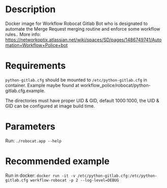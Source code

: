 # Description
Docker image for Workflow Robocat Gitlab Bot who is designated to automate the Merge Request merging routine and enforce some workflow rules.. 
More info: https://networkoptix.atlassian.net/wiki/spaces/SD/pages/1486749741/Automation+Workflow+Police+bot

# Requirements
`python-gitlab.cfg` should be mounted to `/etc/python-gitlab.cfg` in container.
Example maybe found at workflow_police/robocat/python-gitlab.cfg.example.

The directories must have proper UID & GID, default 1000:1000,
the UID & GID can be configured at image build time.

# Parameters
Run: `./robocat.app --help`

# Recommended example
Run in docker:
`docker run -it -v /etc/python-gitlab.cfg:/etc/python-gitlab.cfg workflow-robocat -p 2 --log-level=DEBUG`

